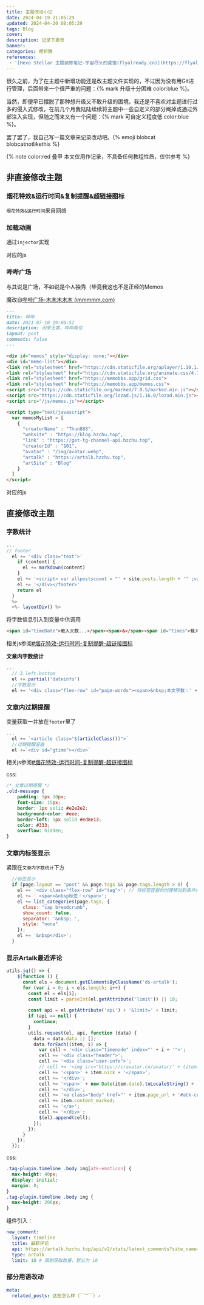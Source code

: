 ```yaml
---
title: 主题改动小记
date: 2024-04-19 21:05:29
updated: 2024-04-20 08:05:29
tags: Blog
cover:
description: 记录下更改
banner:
categories: 瞎折腾
references:
 - '[Hexo Stellar 主题装修笔记-宇宙尽头的餐馆(flyalready.cn)](https://flyalready.cn/Hexo%20Stellar%20主题装修笔记/#超链接样式调整)'
---
```


很久之前，为了在主题中新增功能还是改主题文件实现的，不过因为没有用Git进行管理，后面带来一个很严重的问题：{% mark 升级十分困难 color:blue %}。

当然，即便早已摆脱了那种想升级又不敢升级的困境，我还是不喜欢对主题进行过多的侵入式修改，在前几个月我陆陆续续将主题中一些自定义的部分阉掉或通过外部注入实现，但随之而来又有一个问题：{% mark 可自定义程度低 color:blue %}。

罢了罢了，我自己写一篇文章来记录改动吧。{% emoji blobcat blobcatnotlikethis %}

{% note color:red 叠甲 本文仅用作记录，不具备任何教程性质，仅供参考 %}

## 非直接修改主题

### 烟花特效&运行时间&复制提醒&超链接图标

<script src="https://hightlight-code-api.hzchu.top/api/v1/generate?url=https://raw.githubusercontent.com/thun888/myblog/main/source/js/extra.js&lang=js"></script>

`烟花特效&运行时间`来自网络

### 加载动画

通过`injector`实现

<script src="https://hightlight-code-api.hzchu.top/api/v1/generate?url=https://raw.githubusercontent.com/thun888/myblog/main/scripts/headend.js&lang=js"></script>

对应的js

<script src="https://hightlight-code-api.hzchu.top/api/v1/generate?url=https://raw.githubusercontent.com/thun888/myblog/main/source/js/load.js&lang=js"></script>

### 哔哔广场

与其说是广场，~~不如说是个人独秀~~（毕竟我这也不是正经的Memos

魔改自[哔哔广场-木木木木木 (immmmm.com)](https://immmmm.com/bbs/)

```markdown source\bb\index.md
---
title: 哔哔
date: 2021-07-10 19:06:52
description: 闲来无事，哔哔两句
layout: post
comments: false
---

<div id="memos" style="display: none;"></div>
<div id="memo-list"></div>
<link rel="stylesheet" href="https://cdn.staticfile.org/aplayer/1.10.1/APlayer.min.css">
<link rel="stylesheet" href="https://cdn.staticfile.org/animate.css/4.1.1/animate.min.css">
<link rel="stylesheet" href="https://memobbs.app/grid.css">
<link rel="stylesheet" href="https://memobbs.app/memos.css">
<script src="https://cdn.staticfile.org/marked/7.0.5/marked.min.js"></script>
<script src="https://cdn.staticfile.org/lozad.js/1.16.0/lozad.min.js"></script>
<script src="/js/memos.js"></script>

<script type="text/javascript">
  var memosMyList = [
    {
      "creatorName" : "Thun888",
      "website" : "https://blog.hzchu.top",
      "link" : "https://get-tg-channel-api.hzchu.top",
      "creatorId" : "101",
      "avatar" : "/img/avatar.webp",
      "artalk" : "https://artalk.hzchu.top",
      "artSite" : "Blog"
    }
  ]
</script>
```

对应的js

<script src="https://hightlight-code-api.hzchu.top/api/v1/generate?url=https://raw.githubusercontent.com/thun888/myblog/main/source/js/memos.js&lang=js"></script>

## 直接修改主题

### 字数统计

```js themes\stellar\layout\_partial\main\footer.ejs
...
// footer
  el += '<div class="text">'
    if (content) {
      el += markdown(content)
    }
    el += '<script> var allpostscount = "' + site.posts.length + '" ;var allpostswords = "' + totalcount(site) + '";gtime_days = Math.floor((new Date() - new Date(' + page.updated + ')) / 1000 / 60 / 60 / 24);</script>'
    el += '</div></footer>'
    return el
  }
  %>
  <%- layoutDiv() %>
```

将字数信息引入到变量中供调用

```html
<span id="timeDate">载入天数...</span><span>&</span><span id="times">载入时分秒...</span>，共发表了<span id="all-posts-count">load</span>篇文章，总计<span id="all-post-words">load</span>字
```

相关js参阅[#烟花特效-运行时间-复制提醒-超链接图标](#烟花特效-运行时间-复制提醒-超链接图标)

**文章内字数统计**

```js themes\stellar\layout\_partial\main\navbar\article_banner.ejs
...
  // 3.left.bottom
  el += partial('dateinfo')
  //字数显示
  el += '<div class="flex-row" id="page-words"><span>&nbsp;本文字数：' + page.content.length + '字</span></div>';
```

### 文章内过期提醒

变量获取一并放在`footer`里了

```js themes\stellar\layout\page.ejs
...
  el += `<article class="${articleClass()}">`
  //过期提醒容器
  el +=`<div id="gtime"></div>`
```

相关js参阅[#烟花特效-运行时间-复制提醒-超链接图标](#烟花特效-运行时间-复制提醒-超链接图标)

css:

```css source\mcss\mcss.css
/* 文章过期提醒 */
.old-message {
    padding: 5px 10px;
    font-size: 15px;
    border: 1px solid #e2e2e2;
    background-color: #eee;
    border-left: 5px solid #ed8e13;
    color: #333;
    overflow: hidden;
}
```



### 文章内标签显示

紧跟在`文章内字数统计`下方

```js themes\stellar\layout\_partial\main\navbar\article_banner.ejs
  //标签显示
  if (page.layout == "post" && page.tags && page.tags.length > 0) {
    el += '<div class="flex-row" id="tag">'; // 将标签容器的创建移动到条件内部
    el += ' <span>&nbsp标签：</span>';
    el += list_categories(page.tags, {
      class: "cap breadcrumb",
      show_count: false,
      separator: '&nbsp; ',
      style: "none"
    });
    el += '&nbsp</div>';
  }
```

### 显示Artalk最近评论

```js themes\stellar\source\js\services\artalk.js
utils.jq(() => {
    $(function () {
      const els = document.getElementsByClassName('ds-artalk');
      for (var i = 0; i < els.length; i++) {
        const el = els[i];
        const limit = parseInt(el.getAttribute('limit')) || 10;
  
        const api = el.getAttribute('api') + '&limit=' + limit;
        if (api == null) {
          continue;
        }
        utils.request(el, api, function (data) {
          data = data.data || [];
          data.forEach((item, i) => {
            var cell = '<div class="timenode" index="' + i + '">';
            cell += '<div class="header">';
            cell += '<div class="user-info">';
            // cell += '<img src="https://cravatar.cn/avatar/' + (item.email_encrypted) + '?d=mp&s=240">';
            cell += '<span>' + item.nick + '</span>';
            cell += '</div>';
            cell += '<span>' + new Date(item.date).toLocaleString() + '</span>';
            cell += '</div>';
            cell += '<a class="body" href="' + item.page_url + '#atk-comment-' + item.id + '" target="_blank" rel="external nofollow noopener noreferrer">';
            cell += item.content_marked;
            cell += '</a>';
            cell += '</div>';
            $(el).append(cell);
          });
        });
      }
    });
  });
```

css:

```css source\mcss\mcss.css
.tag-plugin.timeline .body img[atk-emoticon] {
  max-height: 40px;
  display: initial;
  margin: 0;
}
.tag-plugin.timeline .body img {
  max-height: 200px;
}
```

组件引入：

```yaml source\_data\widgets.yml
new_comment:
  layout: timeline
  title: 最新评论
  api: https://artalk.hzchu.top/api/v2/stats/latest_comments?site_name=Thun888 # 此处为 Artalk API 地址，末尾为站点名称
  type: artalk
  limit: 10 # 限制获取数量，默认为 10
```

### 部分用语改动

```yaml themes\stellar\languages\zh-CN.yml
meta:
  related_posts: 这些怎么样（￣︶￣）↗　
```

